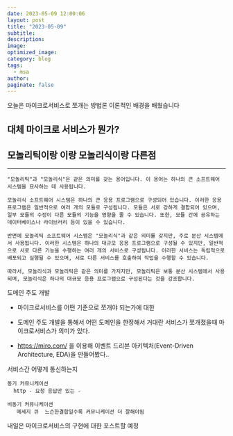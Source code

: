 ```yaml
---
date: 2023-05-09 12:00:06
layout: post
title: "2023-05-09"
subtitle:
description:
image:
optimized_image: 
category: blog
tags: 
  - msa
author:
paginate: false
---
```


오늘은 마이크로서비스로 쪼개는 방법론 이론적인 배경을 배웠습니다



## 대체 마이크로 서비스가 뭔가? 


## 모놀리틱이랑 이랑 모놀리식이랑 다른점
---
    "모놀리틱"과 "모놀리식"은 같은 의미를 갖는 용어입니다. 이 용어는 하나의 큰 소프트웨어 시스템을 묘사하는 데 사용됩니다.
    
    모놀리식 소프트웨어 시스템은 하나의 큰 응용 프로그램으로 구성되어 있습니다. 이러한 응용 프로그램은 일반적으로 여러 개의 모듈로 구성됩니다. 모듈은 서로 강하게 결합되어 있으며, 일부 모듈의 수정이 다른 모듈의 기능을 영향을 줄 수 있습니다. 또한, 모듈 간에 공유하는 데이터베이스나 라이브러리 등이 있을 수 있습니다.
    
    반면에 모놀리틱 소프트웨어 시스템은 "모놀리식"과 같은 의미를 갖지만, 주로 분산 시스템에서 사용됩니다. 이러한 시스템은 하나의 대규모 응용 프로그램으로 구성될 수 있지만, 일반적으로 서로 다른 기능을 수행하는 여러 개의 서비스로 구성됩니다. 이러한 서비스는 독립적으로 배포되고 실행될 수 있으며, 서로 다른 서비스를 호출하여 작업을 수행할 수 있습니다.
    
    따라서, 모놀리식과 모놀리틱은 같은 의미를 가지지만, 모놀리틱은 보통 분산 시스템에서 사용되며, 모놀리식은 하나의 대규모 응용 프로그램으로 구성된다는 것을 강조합니다.




도메인 주도 개발 
- 마이크로서비스를 어떤 기준으로 쪼개야 되는가에 대한 

- 도메인 주도 개발을 통해서 어떤 도메인을 한정해서 거대란 서비스가 쪼개졌을때 마이크로서비스가 의미가 있다.

- https://miro.com/ 을 이용해 이벤트 드리븐 아키텍처(Event-Driven Architecture, EDA)을 만들어봤다..

서비스간 어떻게 통신하는지 

    동기 커뮤니케이션              
      http - 요청 응답만 있는 -

    비동기 커뮤니케이션          
       메세지 큐  느슨한결합일수록 커뮤니케이션 더 잘해야됨 



내일은 마이크로서비스의 구현에 대한 포스트할 예정
